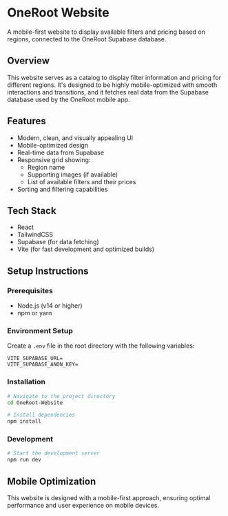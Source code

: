 # OneRoot Website

A mobile-first website to display available filters and pricing based on regions, connected to the OneRoot Supabase database.

## Overview

This website serves as a catalog to display filter information and pricing for different regions. It's designed to be highly mobile-optimized with smooth interactions and transitions, and it fetches real data from the Supabase database used by the OneRoot mobile app.

## Features

- Modern, clean, and visually appealing UI
- Mobile-optimized design
- Real-time data from Supabase
- Responsive grid showing:
  - Region name
  - Supporting images (if available)
  - List of available filters and their prices
- Sorting and filtering capabilities

## Tech Stack

- React
- TailwindCSS
- Supabase (for data fetching)
- Vite (for fast development and optimized builds)

## Setup Instructions

### Prerequisites

- Node.js (v14 or higher)
- npm or yarn

### Environment Setup

Create a `.env` file in the root directory with the following variables:

```
VITE_SUPABASE_URL=
VITE_SUPABASE_ANON_KEY=
```

### Installation

```bash
# Navigate to the project directory
cd OneRoot-Website

# Install dependencies
npm install
```

### Development

```bash
# Start the development server
npm run dev
```

## Mobile Optimization

This website is designed with a mobile-first approach, ensuring optimal performance and user experience on mobile devices.